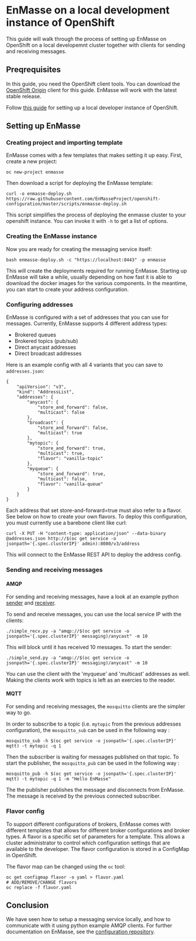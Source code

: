 # EnMasse on a local development instance of OpenShift

This guide will walk through the process of setting up EnMasse on OpenShift on a local developemnt
cluster together with clients for sending and receiving messages.

## Preqrequisites

In this guide, you need the OpenShift client tools.  You can download the [OpenShift Origin](https://github.com/openshift/origin/releases) client for this guide. EnMasse will work with the latest stable release.

Follow [this guide](https://github.com/openshift/origin/blob/master/docs/cluster_up_down.md) for setting up a local developer instance of OpenShift.

## Setting up EnMasse

### Creating project and importing template

EnMasse comes with a few templates that makes setting it up easy. First, create a new project:

    oc new-project enmasse

Then download a script for deploying the EnMasse template:

    curl -o enmasse-deploy.sh https://raw.githubusercontent.com/EnMasseProject/openshift-configuration/master/scripts/enmasse-deploy.sh

This script simplifies the process of deploying the enmasse cluster to your openshift instance. You can invoke it with `-h` to get a list of options.

### Creating the EnMasse instance

Now you are ready for creating the messaging service itself:

    bash enmasse-deploy.sh -c "https://localhost:8443" -p enmasse

This will create the deployments required for running EnMasse. Starting up EnMasse will take a while, usually depending on how fast it is able to download the docker images for the various components.  In the meantime, you can start to create your address configuration.

### Configuring addresses

EnMasse is configured with a set of addresses that you can use for messages. Currently, EnMasse supports 4 different address types:

   * Brokered queues
   * Brokered topics (pub/sub)
   * Direct anycast addresses
   * Direct broadcast addresses

Here is an example config with all 4 variants that you can save to `addresses.json`:

```
{
    "apiVersion": "v3",
    "kind": "AddressList",
    "addresses": {
        "anycast": {
            "store_and_forward": false,
            "multicast": false
        },
        "broadcast": {
            "store_and_forward": false,
            "multicast": true
        },
        "mytopic": {
            "store_and_forward": true,
            "multicast": true,
            "flavor": "vanilla-topic"
        },
        "myqueue": {
            "store_and_forward": true,
            "multicast": false,
            "flavor": "vanilla-queue"
        }
    }
}
```

Each address that set store-and-forward=true must also refer to a flavor. See below on how to create
your own flavors. To deploy this configuration, you must currently use a barebone client like curl:

    curl -X PUT -H "content-type: application/json" --data-binary @addresses.json http://$(oc get service -o jsonpath='{.spec.clusterIP}' admin):8080/v3/address

This will connect to the EnMasse REST API to deploy the address config.

### Sending and receiving messages

#### AMQP

For sending and receiving messages, have a look at an example python [sender](http://qpid.apache.org/releases/qpid-proton-0.15.0/proton/python/examples/simple_send.py.html) and [receiver](http://qpid.apache.org/releases/qpid-proton-0.15.0/proton/python/examples/simple_recv.py.html).

To send and receive messages, you can use the local service IP with the clients:

    ./simple_recv.py -a "amqp://$(oc get service -o jsonpath='{.spec.clusterIP}' messaging)/anycast" -m 10

This will block until it has received 10 messages. To start the sender:

    ./simple_send.py -a "amqp://$(oc get service -o jsonpath='{.spec.clusterIP}' messaging)/anycast" -m 10

You can use the client with the 'myqueue' and 'multicast' addresses as well. Making the clients work
with topics is left as an exercies to the reader.

#### MQTT

For sending and receiving messages, the `mosquitto` clients are the simpler way to go.

In order to subscribe to a topic (i.e. `mytopic` from the previous addresses configuration), the `mosquitto_sub` can be used in the following way :

    mosquitto_sub -h $(oc get service -o jsonpath='{.spec.clusterIP}' mqtt) -t mytopic -q 1

Then the subscriber is waiting for messages published on that topic. To start the publisher, the `mosquitto_pub` can be used in the following way :

    mosquitto_pub -h $(oc get service -o jsonpath='{.spec.clusterIP}' mqtt) -t mytopic -q 1 -m "Hello EnMasse"

The the publisher publishes the message and disconnects from EnMasse. The message is received by the previous connected subscriber.

### Flavor config

To support different configurations of brokers, EnMasse comes with different templates that allows
for different broker configurations and broker types.  A flavor is a specific set of parameters for a template. This
allows a cluster administrator to control which configuration settings that are available to the
developer. The flavor configuration is stored in a ConfigMap in OpenShift.

The flavor map can be changed using the `oc` tool:

    oc get configmap flavor -o yaml > flavor.yaml
    # ADD/REMOVE/CHANGE flavors
    oc replace -f flavor.yaml

## Conclusion

We have seen how to setup a messaging service locally, and how to communicate with it using python
example AMQP clients. For further documentation on EnMasse, see the [configuration repository](https://github.com/EnMasseProject/openshift-configuration).
